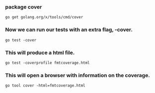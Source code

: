 ### package cover 
    go get golang.org/x/tools/cmd/cover

### Now we can run our tests with an extra flag, -cover.
    go test -cover

### This will produce a html file.
    go test -coverprofile fmtcoverage.html

### This will open a browser with information on the coverage.
    go tool cover -html=fmtcoverage.html

